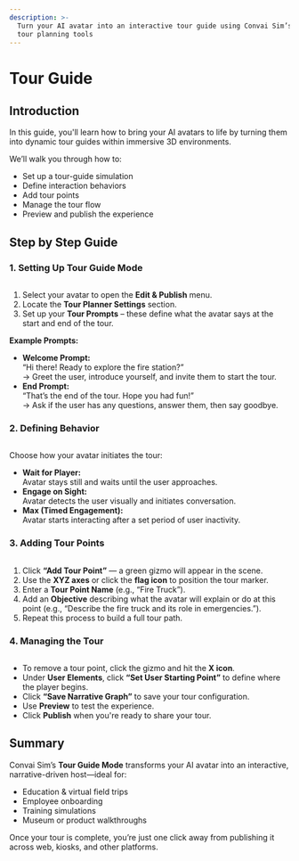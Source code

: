 ```yaml
---
description: >-
  Turn your AI avatar into an interactive tour guide using Convai Sim’s built-in
  tour planning tools
---
```


# Tour Guide

## **Introduction**

In this guide, you'll learn how to bring your AI avatars to life by turning them into dynamic tour guides within immersive 3D environments.

We’ll walk you through how to:

* Set up a tour-guide simulation
* Define interaction behaviors
* Add tour points
* Manage the tour flow
* Preview and publish the experience

## Step by Step Guide

### **1. Setting Up Tour Guide Mode**

<figure><img src="https://lh7-rt.googleusercontent.com/docsz/AD_4nXfZz05ySedk4Lajg9JYaQUgBQ2qy2tFQ83JsZ_BqPyhU4Z7YXMv8Me9YaZAPbpkGFpWK0RmpFRLa2wetYHvDJcvNlYKupDkpRn0vDrE1oVeGSIQMabaXZYmRxzB3FsxnCGzVBHUjw?key=oE6QAXhDPkZ0WZirjFau9Q" alt=""><figcaption></figcaption></figure>

1. Select your avatar to open the **Edit & Publish** menu.
2. Locate the **Tour Planner Settings** section.
3. Set up your **Tour Prompts** – these define what the avatar says at the start and end of the tour.

**Example Prompts:**

* **Welcome Prompt:**\
  “Hi there! Ready to explore the fire station?”\
  → Greet the user, introduce yourself, and invite them to start the tour.
* **End Prompt:**\
  “That’s the end of the tour. Hope you had fun!”\
  → Ask if the user has any questions, answer them, then say goodbye.

### **2. Defining Behavior**

<figure><img src="https://lh7-rt.googleusercontent.com/docsz/AD_4nXcBz2c8r7PObfXZj8jF4cq06K52dgnxZTL9tJXZaE42HckGNu3ki6iEs46-1FxJt6okkfsZ7sq6SeapiYAPjIDwE_Ec-IWnML9f3NMnZ4XBY2r2FFY6o2h5uQyhw6mX2nQPJp3u?key=oE6QAXhDPkZ0WZirjFau9Q" alt=""><figcaption></figcaption></figure>

Choose how your avatar initiates the tour:

* **Wait for Player:**\
  Avatar stays still and waits until the user approaches.
* **Engage on Sight:**\
  Avatar detects the user visually and initiates conversation.
* **Max (Timed Engagement):**\
  Avatar starts interacting after a set period of user inactivity.

### **3. Adding Tour Points**

<figure><img src="https://lh7-rt.googleusercontent.com/docsz/AD_4nXevR5D8O-lo8NFR7mcrsGgtBpPleeW7gPblo5wZEb66TZwT6l0tTkw4ZdIUESzOyBJpnLqiwcFdOmfwePyw9OtYrDpGeTz8jT05Mr6d_h4jqzhALdAv367eDoxTRuEasVSAyaBRGQ?key=oE6QAXhDPkZ0WZirjFau9Q" alt=""><figcaption></figcaption></figure>

1. Click **“Add Tour Point”** — a green gizmo will appear in the scene.
2. Use the **XYZ axes** or click the **flag icon** to position the tour marker.
3. Enter a **Tour Point Name** (e.g., “Fire Truck”).
4. Add an **Objective** describing what the avatar will explain or do at this point (e.g., “Describe the fire truck and its role in emergencies.”).
5. Repeat this process to build a full tour path.

### **4. Managing the Tour**

<figure><img src="https://lh7-rt.googleusercontent.com/docsz/AD_4nXeOlI3VqyrWMFFXq_U3i58HBkmfH_BkxbWHPuBqxMch0VKszsudh7AM_58GyMtZR_Bw8QEFGkvBp0beMSc0X9L7CWj553ExD6YqkWiDxIFJv8R4bvenIpOtAChAkptyvtZpZ60y?key=oE6QAXhDPkZ0WZirjFau9Q" alt=""><figcaption></figcaption></figure>

* To remove a tour point, click the gizmo and hit the **X icon**.
* Under **User Elements**, click **“Set User Starting Point”** to define where the player begins.
* Click **“Save Narrative Graph”** to save your tour configuration.
* Use **Preview** to test the experience.
* Click **Publish** when you're ready to share your tour.

## **Summary**

Convai Sim’s **Tour Guide Mode** transforms your AI avatar into an interactive, narrative-driven host—ideal for:

* Education & virtual field trips
* Employee onboarding
* Training simulations
* Museum or product walkthroughs

Once your tour is complete, you’re just one click away from publishing it across web, kiosks, and other platforms.
